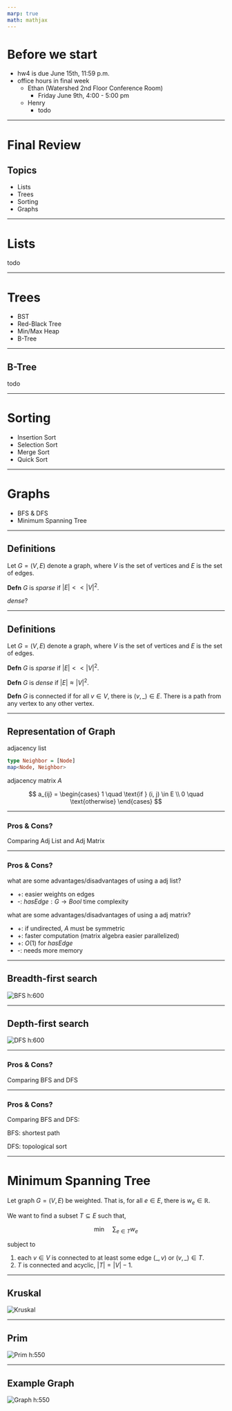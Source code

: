 ```yaml
---
marp: true
math: mathjax
---
```


# Before we start

- hw4 is due June 15th, 11:59 p.m.
- office hours in final week
  - Ethan (Watershed 2nd Floor Conference Room)
    - Friday June 9th, 4:00 - 5:00 pm
  - Henry
    - todo

---

# Final Review

## Topics

- Lists
- Trees
- Sorting
- Graphs

---

# Lists

todo

---

# Trees

- BST
- Red-Black Tree
- Min/Max Heap
- B-Tree

---

## B-Tree

todo

---

# Sorting

- Insertion Sort
- Selection Sort
- Merge Sort
- Quick Sort

---

# Graphs

- BFS \& DFS
- Minimum Spanning Tree

---

## Definitions

Let $G = (V, E)$ denote a graph,
where $V$ is the set of vertices and $E$ is the set of edges.

**Defn**
$G$ is _sparse_ if $|E| << |V|^2$.

_dense_?

---

## Definitions

Let $G = (V, E)$ denote a graph,
where $V$ is the set of vertices and $E$ is the set of edges.

**Defn**
$G$ is _sparse_ if $|E| << |V|^2$.

**Defn**
$G$ is _dense_ if $|E| \approx |V|^2$.

**Defn**
$G$ is connected if for all $v \in V$,
there is $(v, \_) \in E$.
There is a path from any vertex to any other vertex.

---

## Representation of Graph

adjacency list

```hs
type Neighbor = [Node]
map<Node, Neighbor>
```

adjacency matrix $A$

<!-- ```hs
type E = Edges
A i j =
  | (i, j) in E = 1
  | otherwise   = 0
``` -->

$$
a_{ij} = \begin{cases}
  1 \quad \text{if } (i, j) \in E \\
  0 \quad \text{otherwise}
\end{cases}
$$

---

### Pros & Cons?

Comparing Adj List and Adj Matrix

---

### Pros & Cons?

what are some advantages/disadvantages of using a adj list?

- +: easier weights on edges
- -: $hasEdge: G \rightarrow Bool$ time complexity

what are some advantages/disadvantages of using a adj matrix?

- +: if undirected, $A$ must be symmetric
- +: faster computation (matrix algebra easier parallelized)
- +: $O(1)$ for $hasEdge$
- -: needs more memory

---

## Breadth-first search

![BFS h:600](image/final/Graph-BFS.png)

---

## Depth-first search

![DFS h:600](image/final/Graph-DFS.png)

---

### Pros & Cons?

Comparing BFS and DFS

---

### Pros & Cons?

Comparing BFS and DFS:

BFS: shortest path

DFS: topological sort

---

# Minimum Spanning Tree

Let graph $G = (V, E)$ be weighted.
That is, for all $e \in E$,
there is $w_e \in \mathbb{R}$.

We want to find a subset $T \subseteq E$
such that,

$$
\min \quad \sum_{e \in T} w_e
$$

subject to

1. each $v \in V$ is connected to at least some edge $(\_, v)$ or $(v, \_) \in T$.
2. $T$ is connected and acyclic, $|T| = |V| - 1$.

---

## Kruskal

![Kruskal](image/final/MST-Kruskal.png)

---

## Prim

![Prim h:550](image/final/MST-Prim.png)

---

## Example Graph

![Graph h:550](https://ucarecdn.com/a67cb888-aa0c-424b-8c7f-847e38dd5691/)
